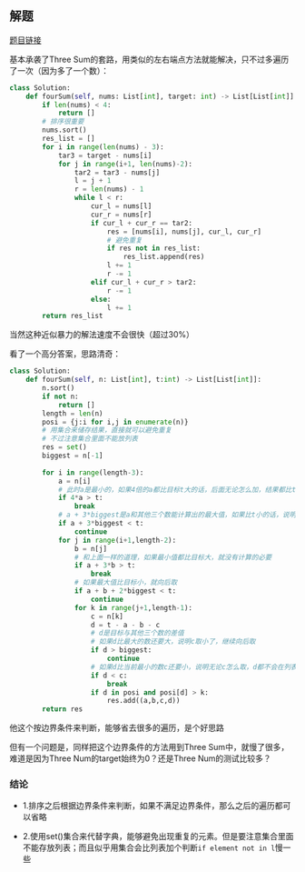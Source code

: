 ## 解题

[题目链接](https://leetcode.com/problems/4sum/)

基本承袭了Three Sum的套路，用类似的左右端点方法就能解决，只不过多遍历了一次（因为多了一个数）：

```python
class Solution:
    def fourSum(self, nums: List[int], target: int) -> List[List[int]]:
        if len(nums) < 4:
            return []
        # 排序很重要
        nums.sort()
        res_list = []
        for i in range(len(nums) - 3):
            tar3 = target - nums[i]
            for j in range(i+1, len(nums)-2):
                tar2 = tar3 - nums[j]
                l = j + 1
                r = len(nums) - 1
                while l < r:
                    cur_l = nums[l]
                    cur_r = nums[r]
                    if cur_l + cur_r == tar2:
                        res = [nums[i], nums[j], cur_l, cur_r]
                        # 避免重复
                        if res not in res_list:
                            res_list.append(res)                      
                        l += 1
                        r -= 1
                    elif cur_l + cur_r > tar2:
                        r -= 1
                    else:
                        l += 1
        return res_list
```

当然这种近似暴力的解法速度不会很快（超过30%）

看了一个高分答案，思路清奇：
```python
class Solution:
    def fourSum(self, n: List[int], t:int) -> List[List[int]]:
        n.sort()
        if not n:
            return []
        length = len(n)
        posi = {j:i for i,j in enumerate(n)}
        # 用集合来储存结果，直接就可以避免重复
        # 不过注意集合里面不能放列表
        res = set()
        biggest = n[-1]
        
        for i in range(length-3):
            a = n[i]
            # 此时a是最小的，如果4倍的a都比目标t大的话，后面无论怎么加，结果都比t大，所以可以直接break
            if 4*a > t:
                break
            # a + 3*biggest是a和其他三个数能计算出的最大值，如果比t小的话，说明a不够大，要向后继续取
            if a + 3*biggest < t:
                continue
            for j in range(i+1,length-2):
                b = n[j]
                # 和上面一样的道理，如果最小值都比目标大，就没有计算的必要
                if a + 3*b > t:
                    break
                # 如果最大值比目标小，就向后取
                if a + b + 2*biggest < t:
                    continue
                for k in range(j+1,length-1):
                    c = n[k]
                    d = t - a - b - c
                    # d是目标与其他三个数的差值
                    # 如果d比最大的数还要大，说明c取小了，继续向后取
                    if d > biggest:
                        continue
                    # 如果d比当前最小的数c还要小，说明无论c怎么取，d都不会在列表中，直接break
                    if d < c:
                        break
                    if d in posi and posi[d] > k:
                        res.add((a,b,c,d))
        return res
```

他这个按边界条件来判断，能够省去很多的遍历，是个好思路

但有一个问题是，同样把这个边界条件的方法用到Three Sum中，就慢了很多，难道是因为Three Num的target始终为0？还是Three Num的测试比较多？

### 结论

- 1.排序之后根据边界条件来判断，如果不满足边界条件，那么之后的遍历都可以省略

- 2.使用set()集合来代替字典，能够避免出现重复的元素。但是要注意集合里面不能存放列表；而且似乎用集合会比列表加个判断`if element not in l`慢一些
